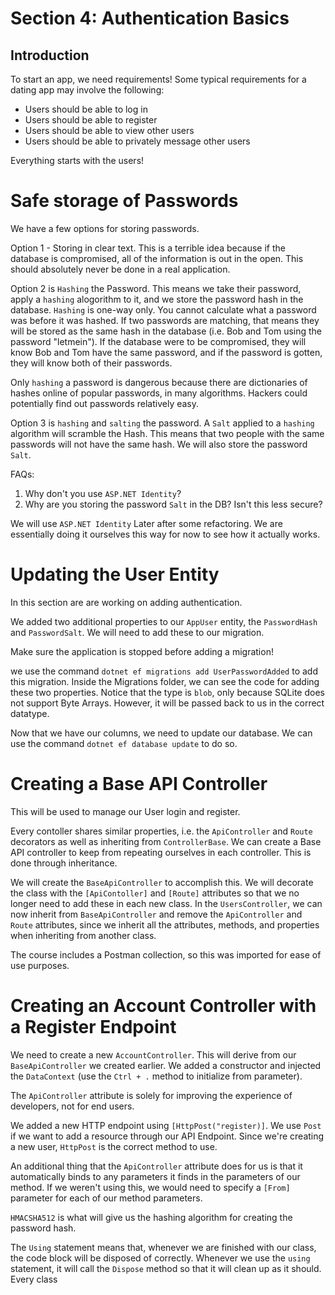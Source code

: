 # Section 4: Authentication Basics

## Introduction

To start an app, we need requirements!  Some typical requirements for a dating app may involve the following:
- Users should be able to log in
- Users should be able to register
- Users should be able to view other users
- Users should be able to privately message other users

Everything starts with the users!

# Safe storage of Passwords

We have a few options for storing passwords.

Option 1 - Storing in clear text.  This is a terrible idea because if the database is compromised, all of the information is out in the open.  This should absolutely never be done in a real application.

Option 2 is `Hashing` the Password.  This means we take their password, apply a `hashing` alogorithm to it, and we store the password hash in the database.  `Hashing` is one-way only.  You cannot calculate what a password was before it was hashed.  If two passwords are matching, that means they will be stored as the same hash in the database (i.e. Bob and Tom using the password "letmein").  If the database were to be compromised, they will know Bob and Tom have the same password, and if the password is gotten, they will know both of their passwords.

Only `hashing` a password is dangerous because there are dictionaries of hashes online of popular passwords, in many algorithms.  Hackers could potentially find out passwords relatively easy.

Option 3 is `hashing` and `salting` the password.  A `Salt` applied to a `hashing` algorithm will scramble the Hash.  This means that two people with the same passwords will not have the same hash.  We will also store the password `Salt`.

FAQs:
1. Why don't you use `ASP.NET Identity`?
2. Why are you storing the password `Salt` in the DB? Isn't this less secure?

We will use `ASP.NET Identity` Later after some refactoring.  We are essentially doing it ourselves this way for now to see how it actually works.

# Updating the User Entity

In this section are are working on adding authentication.

We added two additional properties to our `AppUser` entity, the `PasswordHash` and `PasswordSalt`.  We will need to add these to our migration.

Make sure the application is stopped before adding a migration!

we use the command `dotnet ef migrations add UserPasswordAdded` to add this migration.  Inside the Migrations folder, we can see the code for adding these two properties.  Notice that the type is `blob`, only because SQLite does not support Byte Arrays.  However, it will be passed back to us in the correct datatype.

Now that we have our columns, we need to update our database.  We can use the command `dotnet ef database update` to do so.

# Creating a Base API Controller

This will be used to manage our User login and register.

Every contoller shares similar properties, i.e. the `ApiController` and `Route` decorators as well as inheriting from `ControllerBase`.  We can create a Base API controller to keep from repeating ourselves in each controller.  This is done through inheritance.

We will create the `BaseApiController` to accomplish this.  We will decorate the class with the `[ApiContoller]` and `[Route]` attributes so that we no longer need to add these in each new class.  In the `UsersController`, we can now inherit from `BaseApiController` and remove the `ApiController` and `Route` attributes, since we inherit all the attributes, methods, and properties when inheriting from another class.

The course includes a Postman collection, so this was imported for ease of use purposes.

# Creating an Account Controller with a Register Endpoint

We need to create a new `AccountController`.  This will derive from our `BaseApiController` we created earlier.  We added a constructor and injected the `DataContext` (use the `Ctrl + .` method to initialize from parameter).

The `ApiController` attribute is solely for improving the experience of developers, not for end users.

We added a new HTTP endpoint using `[HttpPost("register)]`.  We use `Post` if we want to add a resource through our API Endpoint.  Since we're creating a new user, `HttpPost` is the correct method to use.

An additional thing that the `ApiController` attribute does for us is that it automatically binds to any parameters it finds in the parameters of our method.  If we weren't using this, we would need to specify a `[From]` parameter for each of our method parameters. 

`HMACSHA512` is what will give us the hashing algorithm for creating the password hash.  

The `Using` statement means that, whenever we are finished with our class, the code block will be disposed of correctly.  Whenever we use the `using` statement, it will call the `Dispose` method so that it will clean up as it should.  Every class